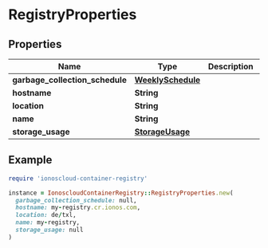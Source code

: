 # RegistryProperties

## Properties

| Name | Type | Description | Notes |
| ---- | ---- | ----------- | ----- |
| **garbage_collection_schedule** | [**WeeklySchedule**](WeeklySchedule.md) |  | [optional] |
| **hostname** | **String** |  | [optional] |
| **location** | **String** |  |  |
| **name** | **String** |  |  |
| **storage_usage** | [**StorageUsage**](StorageUsage.md) |  | [optional] |

## Example

```ruby
require 'ionoscloud-container-registry'

instance = IonoscloudContainerRegistry::RegistryProperties.new(
  garbage_collection_schedule: null,
  hostname: my-registry.cr.ionos.com,
  location: de/txl,
  name: my-registry,
  storage_usage: null
)
```

